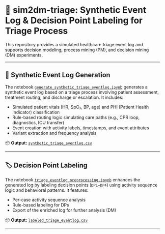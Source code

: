 # 🏥 sim2dm-triage: Synthetic Event Log & Decision Point Labeling for Triage Process

This repository provides a simulated healthcare triage event log and supports decision modeling, process mining (PM), and decision mining (DM) experiments.

---

## 📄 Synthetic Event Log Generation

The notebook [`generate_synthetic_triage_eventlog.ipynb`](https://github.com/erfan-el/sim2dm-triage/blob/main/generate_synthetic_triage_eventlog.ipynb) generates a synthetic event log based on a triage process involving patient assessment, treatment routing, and discharge or escalation. It includes:

* Simulated patient vitals (HR, SpO₂, BP, age) and PHI (Patient Health Indicator) classification
* Rule-based routing logic simulating care paths (e.g., CPR loop, diagnostics, ICU transfer)
* Event creation with activity labels, timestamps, and event attributes
* Variant extraction and frequency analysis

📦 **Output:** [`synthetic_triage_eventlog.csv`](https://github.com/erfan-el/sim2dm-triage/blob/main/synthetic_triage_eventlog.csv)

---

## 🏷️ Decision Point Labeling

The notebook [`triage_eventlog_preprocessing.ipynb`](https://github.com/erfan-el/sim2dm-triage/blob/main/triage_eventlog_preprocessing.ipynb) enhances the generated log by labeling decision points (`DP1–DP4`) using activity sequence logic and behavioral patterns. It features:

* Per-case activity sequence analysis
* Rule-based labeling for DPs
* Export of the enriched log for further analysis (DM)

📦 **Output:** [`labeled_triage_eventlog.csv`](https://github.com/erfan-el/sim2dm-triage/blob/main/labeled_triage_eventlog.csv)

---
